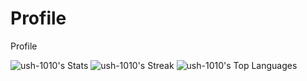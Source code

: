 # Profile
Profile

![ush-1010's Stats](https://github-readme-stats.vercel.app/api?username=ush-1010&theme=tokyonight&show_icons=true&hide_border=false&count_private=false)
![ush-1010's Streak](https://github-readme-streak-stats.herokuapp.com/?user=ush-1010&theme=tokyonight&hide_border=false)
![ush-1010's Top Languages](https://github-readme-stats.vercel.app/api/top-langs/?username=ush-1010&theme=tokyonight&show_icons=true&hide_border=false&layout=compact)

